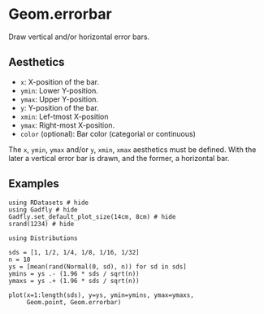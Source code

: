 # Geom.errorbar

Draw vertical and/or horizontal error bars.

## Aesthetics

  * `x`: X-position of the bar.
  * `ymin`: Lower Y-position.
  * `ymax`: Upper Y-position.
  * `y`: Y-position of the bar.
  * `xmin`: Lef-tmost X-position
  * `ymax`: Right-most X-position.
  * `color` (optional): Bar color (categorial or continuous)

The `x`, `ymin`, `ymax` and/or `y`, `xmin`, `xmax` aesthetics must be defined.
With the later a vertical error bar is drawn, and the former, a horizontal bar.

## Examples


```@example 1
using RDatasets # hide
using Gadfly # hide
Gadfly.set_default_plot_size(14cm, 8cm) # hide
srand(1234) # hide
```

```@example 1
using Distributions

sds = [1, 1/2, 1/4, 1/8, 1/16, 1/32]
n = 10
ys = [mean(rand(Normal(0, sd), n)) for sd in sds]
ymins = ys .- (1.96 * sds / sqrt(n))
ymaxs = ys .+ (1.96 * sds / sqrt(n))

plot(x=1:length(sds), y=ys, ymin=ymins, ymax=ymaxs,
     Geom.point, Geom.errorbar)
```
